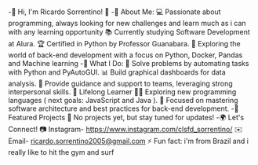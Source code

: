 -🌟 Hi, I'm Ricardo Sorrentino! 👋
-🎯 About Me: 💻 Passionate about programming, always looking for new challenges and learn much as i can with any learning opportunity 📚 Currently studying Software Development at Alura.
🏆 Certified in Python by Professor Guanabara.
🚀 Exploring the world of back-end development with a focus on Python, Docker, Pandas and Machine learning 
-🔨 What I Do:
🧠 Solve problems by automating tasks with Python and  PyAutoGUI.
📊 Build graphical dashboards for data analysis.
🌟 Provide guidance and support to teams, leveraging strong interpersonal skills.
🌱 Lifelong Learner
👨‍💻 Exploring new programming languages ( next goals: JavaScript and Java ).
📖 Focused on mastering software architecture and best practices for back-end development.
-🚀 Featured Projects
🚧 No projects yet, but stay tuned for updates!
-🌍 Let's Connect!
📷 Instagram- https://www.instagram.com/clsfd_sorrentino/
✉️ Email- ricardo.sorrentino2005@gmail.com
⚡ Fun fact: i'm from Brazil and i really like to hit the gym and surf

<!---
DevSorrentino/DevSorrentino is a ✨ special ✨ repository because its `README.md` (this file) appears on your GitHub profile.
You can click the Preview link to take a look at your changes.
--->
